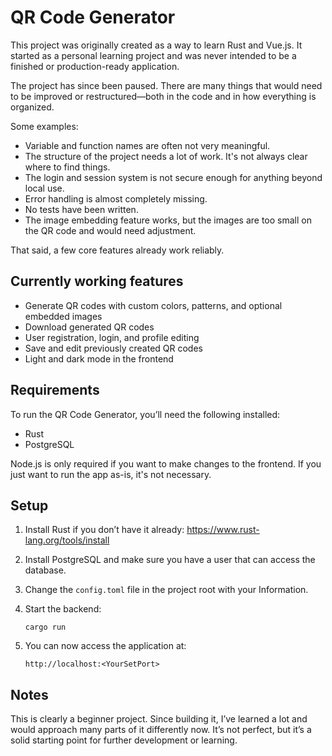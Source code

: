 # QR Code Generator

This project was originally created as a way to learn Rust and Vue.js. It started as a personal learning project and was never intended to be a finished or production-ready application.

The project has since been paused. There are many things that would need to be improved or restructured—both in the code and in how everything is organized.

Some examples:
- Variable and function names are often not very meaningful.
- The structure of the project needs a lot of work. It's not always clear where to find things.
- The login and session system is not secure enough for anything beyond local use.
- Error handling is almost completely missing.
- No tests have been written.
- The image embedding feature works, but the images are too small on the QR code and would need adjustment.

That said, a few core features already work reliably.

## Currently working features

- Generate QR codes with custom colors, patterns, and optional embedded images
- Download generated QR codes
- User registration, login, and profile editing
- Save and edit previously created QR codes
- Light and dark mode in the frontend

## Requirements

To run the QR Code Generator, you’ll need the following installed:

- Rust
- PostgreSQL

Node.js is only required if you want to make changes to the frontend. If you just want to run the app as-is, it's not necessary.

## Setup

1. Install Rust if you don’t have it already: https://www.rust-lang.org/tools/install

2. Install PostgreSQL and make sure you have a user that can access the database.

3. Change the `config.toml` file in the project root with your Information.

4. Start the backend:

   `cargo run`

5. You can now access the application at:

   `http://localhost:<YourSetPort>`

## Notes

This is clearly a beginner project. Since building it, I’ve learned a lot and would approach many parts of it differently now. It’s not perfect, but it’s a solid starting point for further development or learning.
